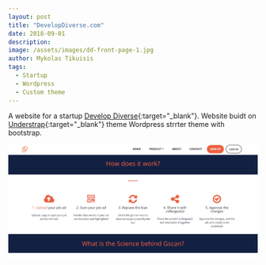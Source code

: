 ```yaml
---
layout: post
title: "DevelopDiverse.com"
date: 2018-09-01
description: 
image: /assets/images/dd-front-page-1.jpg
author: Mykolas Tikuisis
tags: 
  - Startup
  - Wordpress
  - Custom theme
---
```


A website for a startup [Develop Diverse](https://www.developdiverse.com/){:target="_blank"}. Website buidt on [Understrap](https://understrap.com){:target="_blank"} theme Wordpress strrter theme with bootstrap. 

![Placeholder](/assets/images/dd-product-1.jpg)
